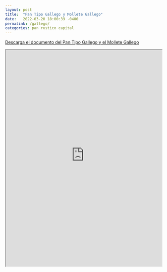 ```yaml
---
layout: post
title:  "Pan Tipo Gallego y Mollete Gallego"
date:   2022-03-20 18:00:39 -0400
permalink: /gallego/
categories: pan rustico capital
---
```


<a href="https://panesvenezolanos.github.io/assets/pdf/Pan-Tipo-Gallego-Mollete-Gallego.pdf">Descarga el documento del Pan Tipo Gallego y el Mollete Gallego
</a>
<iframe src="https://panesvenezolanos.github.io/assets/pdf/Pan-Tipo-Gallego-Mollete-Gallego.pdf" width="100%" height="700px">
